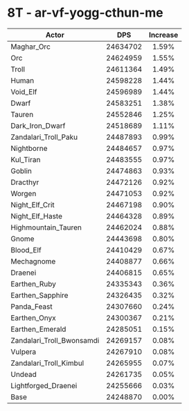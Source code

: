 # 8T - ar-vf-yogg-cthun-me
| Actor | DPS | Increase |
|---|:---:|:---:|
|Maghar_Orc|24634702|1.59%|
|Orc|24624959|1.55%|
|Troll|24611364|1.49%|
|Human|24598228|1.44%|
|Void_Elf|24596989|1.44%|
|Dwarf|24583251|1.38%|
|Tauren|24552846|1.25%|
|Dark_Iron_Dwarf|24518689|1.11%|
|Zandalari_Troll_Paku|24487893|0.99%|
|Nightborne|24484657|0.97%|
|Kul_Tiran|24483555|0.97%|
|Goblin|24474863|0.93%|
|Dracthyr|24472126|0.92%|
|Worgen|24471053|0.92%|
|Night_Elf_Crit|24467198|0.90%|
|Night_Elf_Haste|24464328|0.89%|
|Highmountain_Tauren|24462024|0.88%|
|Gnome|24443698|0.80%|
|Blood_Elf|24410429|0.67%|
|Mechagnome|24408877|0.66%|
|Draenei|24406815|0.65%|
|Earthen_Ruby|24335343|0.36%|
|Earthen_Sapphire|24326435|0.32%|
|Panda_Feast|24307660|0.24%|
|Earthen_Onyx|24300367|0.21%|
|Earthen_Emerald|24285051|0.15%|
|Zandalari_Troll_Bwonsamdi|24269157|0.08%|
|Vulpera|24267910|0.08%|
|Zandalari_Troll_Kimbul|24265955|0.07%|
|Undead|24261735|0.05%|
|Lightforged_Draenei|24255666|0.03%|
|Base|24248870|0.00%|
